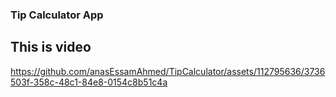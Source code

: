 ### Tip Calculator App
## This is video


https://github.com/anasEssamAhmed/TipCalculator/assets/112795636/3736503f-358c-48c1-84e8-0154c8b51c4a

